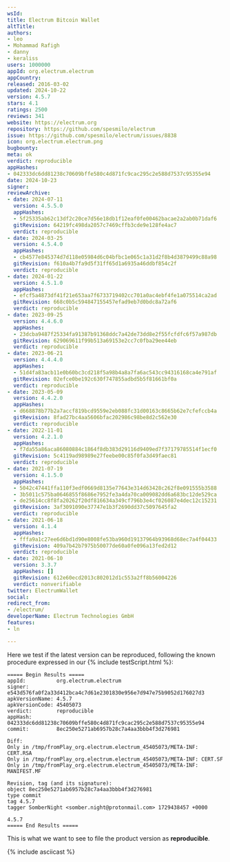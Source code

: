 ```yaml
---
wsId: 
title: Electrum Bitcoin Wallet
altTitle: 
authors:
- leo
- Mohammad Rafigh
- danny
- keraliss
users: 1000000
appId: org.electrum.electrum
appCountry: 
released: 2016-03-02
updated: 2024-10-22
version: 4.5.7
stars: 4.1
ratings: 2500
reviews: 341
website: https://electrum.org
repository: https://github.com/spesmilo/electrum
issue: https://github.com/spesmilo/electrum/issues/8838
icon: org.electrum.electrum.png
bugbounty: 
meta: ok
verdict: reproducible
appHashes:
- 042333dc6dd81238c70609bffe580c4d871fc9cac295c2e588d7537c95355e94
date: 2024-10-23
signer: 
reviewArchive:
- date: 2024-07-11
  version: 4.5.5.0
  appHashes:
  - 5f25335ab62c13df2c20ce7d56e18db1f12eaf0fe00462bacae2a2ab0b71daf6
  gitRevision: 64219fc498da2057c7469cffb3cde9e128fe4ac7
  verdict: reproducible
- date: 2024-03-25
  version: 4.5.4.0
  appHashes:
  - cb4577e845374d7d118e05984d6c04bfbc1e065c1a31d2f8b4d3879499c88a98
  gitRevision: f610a4b7fa9d5f31ff65d1a6935a46ddbf854c2f
  verdict: reproducible
- date: 2024-01-22
  version: 4.5.1.0
  appHashes:
  - efcf5a4873df41f21e653aa7f6733719402cc701a0ac4ebf4fe1a075514ca2ad
  gitRevision: 668c0b5c594847155457efad9eb7d0bdc8a72af6
  verdict: reproducible
- date: 2023-09-25
  version: 4.4.6.0
  appHashes:
  - 23dcba9487f25334fa91387b91368ddc7a42de73dd8e2f55fcfdfc6f57a987db
  gitRevision: 629069611f99b513a69153e2cc7c0fba29ee44eb
  verdict: reproducible
- date: 2023-06-21
  version: 4.4.4.0
  appHashes:
  - 51d4fa83acb11e0b60bc3cd218f5a98b4a8a7fa6ac543cc94316168ca4e791af
  gitRevision: 02efce0be192c630f747855adbd5b5f81661bf0a
  verdict: reproducible
- date: 2023-05-09
  version: 4.4.2.0
  appHashes:
  - d668878b77b2a7accf819bcd9559e2eb088fc31d00163c8665b62e7cfefccb4a
  gitRevision: 8fad27bc4aa5606bfac202986c98be8d2c562e30
  verdict: reproducible
- date: 2022-11-01
  version: 4.2.1.0
  appHashes:
  - f7da55a86aca86080884c1864f8db383d29116d9409ed7f37179785514f1ecf0
  gitRevision: 5c4119ad98989e27feebe00c85f0fa3d49faec81
  verdict: reproducible
- date: 2021-07-19
  version: 4.1.5.0
  appHashes:
  - 5042c47441ffa110f3edf0669d8135e77643e314d63428c262f8e091555b3588
  - 3b5011c575ba0646855f8686e7952fe3a4da70ca009082dd6a683bc12de529ca
  - de25614cc8f8fa20262f20df816634a349cf796b3e4cf026087e4dec12c15231
  gitRevision: 3af3091090e37747e1b3f2690dd37c5097645fa2
  verdict: reproducible
- date: 2021-06-18
  version: 4.1.4
  appHashes:
  - fffa9a1c27ee6d6bd1d90e8008fe53ba960d19137964b93968d68ec7a4f04433
  gitRevision: 409a7b42b7975b50077de60a0fe096a13fed2d12
  verdict: reproducible
- date: 2021-06-10
  version: 3.3.7
  appHashes: []
  gitRevision: 612e60ecd2013c802012d1c553a2ff8b56004226
  verdict: nonverifiable
twitter: ElectrumWallet
social: 
redirect_from:
- /electrum/
developerName: Electrum Technologies GmbH
features:
- ln

---
```


Here we test if the latest version can be reproduced, following the known
procedure expressed in our {% include testScript.html %}:

```
===== Begin Results =====
appId:          org.electrum.electrum
signer:         e543d576fa0f2a33d412bca4c7d61e2301830e956e7d947e75b9052d176027d3
apkVersionName: 4.5.7
apkVersionCode: 45405073
verdict:        reproducible
appHash:        042333dc6dd81238c70609bffe580c4d871fc9cac295c2e588d7537c95355e94
commit:         8ec250e5271ab6957b28c7a4aa3bbb4f3d276981

Diff:
Only in /tmp/fromPlay_org.electrum.electrum_45405073/META-INF: CERT.RSA
Only in /tmp/fromPlay_org.electrum.electrum_45405073/META-INF: CERT.SF
Only in /tmp/fromPlay_org.electrum.electrum_45405073/META-INF: MANIFEST.MF

Revision, tag (and its signature):
object 8ec250e5271ab6957b28c7a4aa3bbb4f3d276981
type commit
tag 4.5.7
tagger SomberNight <somber.night@protonmail.com> 1729438457 +0000

4.5.7
===== End Results =====

```

This is what we want to see to file the product version as **reproducible**.

{% include asciicast %}